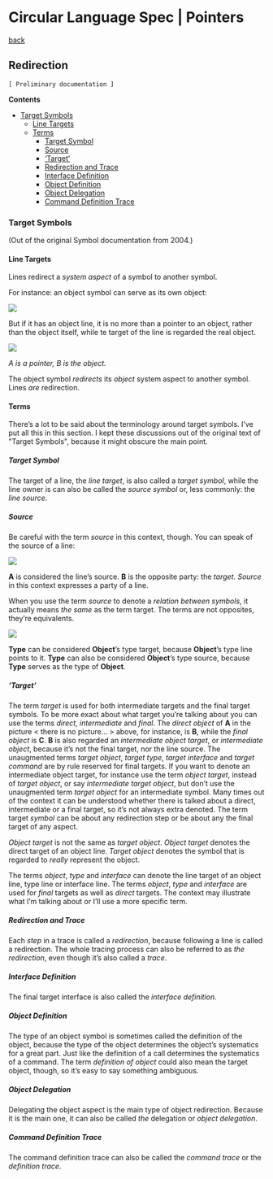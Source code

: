﻿Circular Language Spec | Pointers
=================================

[back](./)

Redirection
-----------

`[ Preliminary documentation ]`

__Contents__

- [Target Symbols](#target-symbols)
    - [Line Targets](#line-targets)
    - [Terms](#terms)
        - [Target Symbol](#target-symbol)
        - [Source](#source)
        - [‘Target’](#target)
        - [Redirection and Trace](#redirection-and-trace)
        - [Interface Definition](#interface-definition)
        - [Object Definition](#object-definition)
        - [Object Delegation](#object-delegation)
        - [Command Definition Trace](#command-definition-trace)

### Target Symbols

(Out of the original Symbol documentation from 2004.)

#### Line Targets

Lines redirect a *system aspect* of a symbol to another symbol.

For instance: an object symbol can serve as its own object:

![](images/Redirection.001.png)

But if it has an object line, it is no more than a pointer to an object, rather than the object itself, while te target of the line is regarded the real object. 

![](images/Redirection.002.png)

*A is a pointer, B is the object.*

The object symbol *redirects* its *object* system aspect to another symbol. Lines *are* redirection.

#### Terms

There’s a lot to be said about the terminology around target symbols. I’ve put all this in this section. I kept these discussions out of the original text of "Target Symbols", because it might obscure the main point.

##### Target Symbol

The target of a line, the *line target*, is also called a *target symbol*, while the line owner is can also be called the *source symbol* or, less commonly: the *line source*.

##### Source

Be careful with the term *source* in this context, though. You can speak of the source of a line:

![](images/Redirection.003.jpeg)

__A__ is considered the line’s source. __B__ is the opposite party: the *target*. *Source* in this context expresses a party of a line. 

When you use the term *source* to denote a *relation between symbols*, it actually means *the same* as the term target. The terms are not opposites, they’re equivalents.

![](images/Redirection.004.jpeg)

__Type__ can be considered __Object__’s type target, because __Object__’s type line points to it. __Type__ can also be considered __Object__’s type source, because __Type__ serves as the type of __Object__.

##### ‘Target’

The term *target* is used for both intermediate targets and the final target symbols. To be more exact about what target you’re talking about you can use the terms *direct*, *intermediate* and *final*. The *direct object* of __A__ in the picture < there is no picture... > above, for instance, is __B__, while the *final object* is __C__. __B__ is also regarded an *intermediate object target*, or *intermediate object*, because it’s not the final target, nor the line source. The unaugmented terms *target object*, *target type*, *target interface* and *target command* are by rule reserved for final targets. If you want to denote an intermediate object target, for instance use the term *object target*, instead of *target object*, or say *intermediate target object*, but don’t use the unaugmented term *target object* for an intermediate symbol. Many times out of the context it can be understood whether there is talked about a direct, intermediate or a final target, so it’s not always extra denoted. The term target *symbol* can be about any redirection step or be about any the final target of any aspect.

*Object target* is not the same as *target object*. *Object target* denotes the direct target of an object line. *Target object* denotes the symbol that is regarded to *really* represent the object.

The terms *object*, *type* and *interface* can denote the line target of an object line, type line or interface line. The terms *object*, *type* and *interface* are used for *final* targets as well as *direct* targets. The context may illustrate what I’m talking about or I’ll use a more specific term.

##### Redirection and Trace

Each *step* in a trace is called a *redirection*, because following a line is called a redirection. The whole tracing process can also be referred to as *the redirection*, even though it’s also called a *trace*.

##### Interface Definition

The final target interface is also called the *interface definition*.

##### Object Definition

The type of an object symbol is sometimes called the definition of the object, because the type of the object determines the object’s systematics for a great part. Just like the definition of a call determines the systematics of a command. The term *definition of object* could also mean the target object, though, so it’s easy to say something ambiguous.

##### Object Delegation

Delegating the object aspect is the main type of object redirection. Because it is the main one, it can also be called *the* delegation or *object delegation*.

##### Command Definition Trace

The command definition trace can also be called the *command trace* or the *definition trace*.
